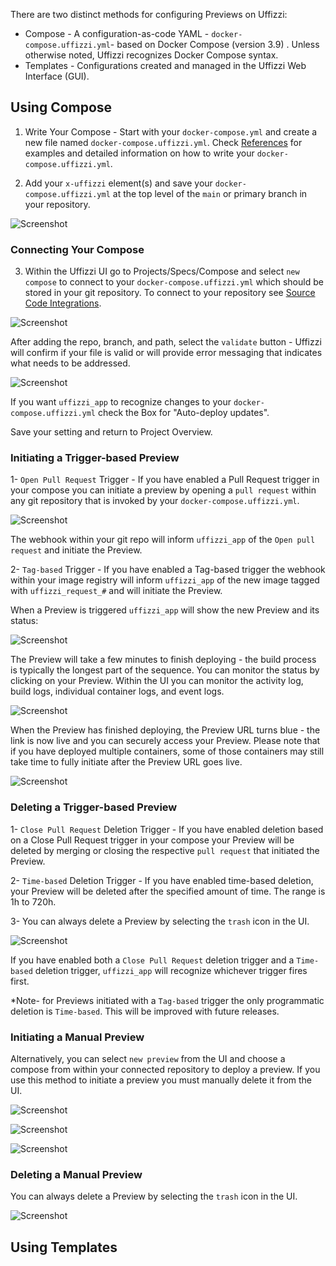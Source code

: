 There are two distinct methods for configuring Previews on Uffizzi:  

* Compose  - A configuration-as-code YAML - `docker-compose.uffizzi.yml`- based on Docker Compose (version 3.9) .
            Unless otherwise noted, Uffizzi recognizes Docker Compose syntax.
* Templates - Configurations created and managed in the Uffizzi Web Interface (GUI).  


## Using Compose

1. Write Your Compose - Start with your `docker-compose.yml` and create a new file named `docker-compose.uffizzi.yml`.  Check [References](https://docs.uffizzi.com/references/compose-spec/) for examples and detailed information on how to write your `docker-compose.uffizzi.yml`.  


2. Add your `x-uffizzi` element(s) and save your `docker-compose.uffizzi.yml` at the top level of the `main` or primary branch in your repository.  

![Screenshot](../assets/images/compose-in-git.png)

### Connecting Your Compose

3. Within the Uffizzi UI go to Projects/Specs/Compose and select `new compose` to connect to your `docker-compose.uffizzi.yml` which should be stored in your git repository.  To connect to your repository see [Source Code Integrations](https://docs.uffizzi.com/setup/source-code-integrations/).

![Screenshot](../assets/images/compose-one.png)

After adding the repo, branch, and path, select the `validate` button - Uffizzi will confirm if your file is valid or will provide error messaging that indicates what needs to be addressed.

![Screenshot](../assets/images/add-compose.png)

If you want `uffizzi_app` to recognize changes to your `docker-compose.uffizzi.yml` check the Box for "Auto-deploy updates".

Save your setting and return to Project Overview.

### Initiating a Trigger-based Preview

1- `Open Pull Request` Trigger - If you have enabled a Pull Request trigger in your compose you can initiate a preview by opening a `pull request` within any git repository that is invoked by your `docker-compose.uffizzi.yml`.

![Screenshot](../assets/images/open-pr.png)

The webhook within your git repo will inform `uffizzi_app` of the `Open pull request` and initiate the Preview.

2-  `Tag-based` Trigger - If you have enabled a Tag-based trigger the webhook within your image registry will inform `uffizzi_app` of the new image tagged with `uffizzi_request_#` and will initiate the Preview.

When a Preview is triggered `uffizzi_app` will show the new Preview and its status:

![Screenshot](../assets/images/initiated-preview.png)

The Preview will take a few minutes to finish deploying - the build process is typically the longest part of the sequence.  You can monitor the status by clicking on your Preview.  Within the UI you can monitor the activity log, build logs, individual container logs, and event logs.

![Screenshot](../assets/images/preview-status.png)


When the Preview has finished deploying, the Preview URL turns blue - the link is now live and you can securely access your Preview.  Please note that if you have deployed multiple containers, some of those containers may still take time to fully initiate after the Preview URL goes live.

![Screenshot](../assets/images/preview-link-live.png)

### Deleting a Trigger-based Preview

1- `Close Pull Request` Deletion Trigger - If you have enabled deletion based on a Close Pull Request trigger in your compose your Preview will be deleted by merging or closing the respective `pull request` that initiated the Preview.

2- `Time-based` Deletion Trigger - If you have enabled time-based deletion, your Preview will be deleted after the specified amount of time. The range is 1h to 720h.

3- You can always delete a Preview by selecting the `trash` icon in the UI.

![Screenshot](../assets/images/delete.png)

If you have enabled both a `Close Pull Request` deletion trigger and a `Time-based` deletion trigger, `uffizzi_app` will recognize whichever trigger fires first.

*Note- for Previews initiated with a `Tag-based` trigger the only programmatic deletion is `Time-based`.  This will be improved with future releases.

### Initiating a Manual Preview

Alternatively, you can select `new preview` from the UI and choose a compose from within your connected repository to deploy a preview.  If you use this method to initiate a preview you must manually delete it from the UI.

![Screenshot](../assets/images/compose-two.png)

![Screenshot](../assets/images/compose-three.png)

![Screenshot](../assets/images/compose-four.png)


### Deleting a Manual Preview

You can always delete a Preview by selecting the `trash` icon in the UI.

![Screenshot](../assets/images/delete.png)

## Using Templates
